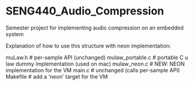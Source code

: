 # SENG440_Audio_Compression
Semester project for implementing audio compression on an embedded system

Explanation of how to use this structure with neon implementation:

muLaw.h            # per-sample API (unchanged)
mulaw_portable.c   # portable C u law dummy implementation (used on mac)
mulaw_neon.c       # NEW: NEON implementation for the VM
main.c             # unchanged (calls per-sample API)
Makefile           # add a 'neon' target for the VM